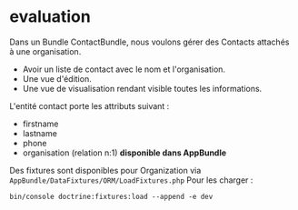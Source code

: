 evaluation
==========

Dans un Bundle ContactBundle, nous voulons gérer des Contacts attachés à une organisation.
- Avoir un liste de contact avec le nom et l'organisation.
- Une vue d'édition.
- Une vue de visualisation rendant visible toutes les informations.

L'entité contact porte les attributs suivant :
- firstname
- lastname
- phone
- organisation (relation n:1) **disponible dans AppBundle**

Des fixtures sont disponibles pour Organization via ```AppBundle/DataFixtures/ORM/LoadFixtures.php```
Pour les charger :
```
bin/console doctrine:fixtures:load --append -e dev
```
